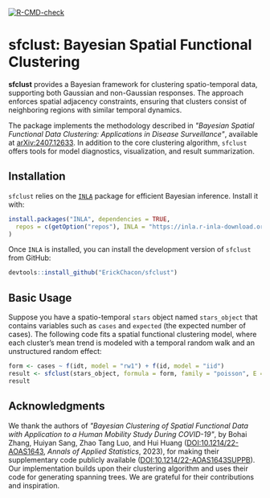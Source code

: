 <!-- badges: start -->
  [![R-CMD-check](https://github.com/ErickChacon/sfclust/actions/workflows/R-CMD-check.yaml/badge.svg)](https://github.com/ErickChacon/sfclust/actions/workflows/R-CMD-check.yaml)
 <!-- badges: end -->

# sfclust: Bayesian Spatial Functional Clustering

**sfclust** provides a Bayesian framework for clustering spatio-temporal data,
supporting both Gaussian and non-Gaussian responses. The approach enforces spatial
adjacency constraints, ensuring that clusters consist of neighboring regions with
similar temporal dynamics.

The package implements the methodology described in *"Bayesian Spatial Functional
Data Clustering: Applications in Disease Surveillance"*, available at
[arXiv:2407.12633](https://arxiv.org/abs/2407.12633). In addition to the core
clustering algorithm, `sfclust` offers tools for model diagnostics, visualization,
and result summarization.

## Installation

`sfclust` relies on the [`INLA`](https://www.r-inla.org/download-install) package for
efficient Bayesian inference. Install it with:

```r
install.packages("INLA", dependencies = TRUE,
  repos = c(getOption("repos"), INLA = "https://inla.r-inla-download.org/R/stable")
)
```

Once `INLA` is installed, you can install the development version of `sfclust` from
GitHub:

```r
devtools::install_github("ErickChacon/sfclust")
```

## Basic Usage

Suppose you have a spatio-temporal `stars` object named `stars_object` that contains
variables such as `cases` and `expected` (the expected number of cases). The
following code fits a spatial functional clustering model, where each cluster’s mean
trend is modeled with a temporal random walk and an unstructured random effect:

```r
form <- cases ~ f(idt, model = "rw1") + f(id, model = "iid")
result <- sfclust(stars_object, formula = form, family = "poisson", E = expected, niter = 1000)
result
```

## Acknowledgments

We thank the authors of *"Bayesian Clustering of Spatial Functional Data with
Application to a Human Mobility Study During COVID-19"*, by Bohai Zhang, Huiyan Sang,
Zhao Tang Luo, and Hui Huang
([DOI:10.1214/22-AOAS1643](https://doi.org/10.1214/22-AOAS1643), *Annals of Applied
Statistics*, 2023), for making their supplementary code publicly available
([DOI:10.1214/22-AOAS1643SUPPB](https://doi.org/10.1214/22-AOAS1643SUPPB)). Our
implementation builds upon their clustering algorithm and uses their code for
generating spanning trees. We are grateful for their contributions and inspiration.
